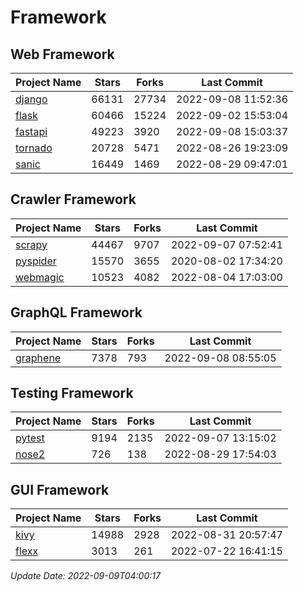 # Framework

## Web Framework
| Project Name | Stars | Forks | Last Commit |
| ------------ | ----- | ----- | ----------- |
| [django](https://github.com/django/django) | 66131 | 27734 | 2022-09-08 11:52:36 |
| [flask](https://github.com/pallets/flask) | 60466 | 15224 | 2022-09-02 15:53:04 |
| [fastapi](https://github.com/tiangolo/fastapi) | 49223 | 3920 | 2022-09-08 15:03:37 |
| [tornado](https://github.com/tornadoweb/tornado) | 20728 | 5471 | 2022-08-26 19:23:09 |
| [sanic](https://github.com/sanic-org/sanic) | 16449 | 1469 | 2022-08-29 09:47:01 |

## Crawler Framework
| Project Name | Stars | Forks | Last Commit |
| ------------ | ----- | ----- | ----------- |
| [scrapy](https://github.com/scrapy/scrapy) | 44467 | 9707 | 2022-09-07 07:52:41 |
| [pyspider](https://github.com/binux/pyspider) | 15570 | 3655 | 2020-08-02 17:34:20 |
| [webmagic](https://github.com/code4craft/webmagic) | 10523 | 4082 | 2022-08-04 17:03:00 |

## GraphQL Framework
| Project Name | Stars | Forks | Last Commit |
| ------------ | ----- | ----- | ----------- |
| [graphene](https://github.com/graphql-python/graphene) | 7378 | 793 | 2022-09-08 08:55:05 |

## Testing Framework
| Project Name | Stars | Forks | Last Commit |
| ------------ | ----- | ----- | ----------- |
| [pytest](https://github.com/pytest-dev/pytest) | 9194 | 2135 | 2022-09-07 13:15:02 |
| [nose2](https://github.com/nose-devs/nose2) | 726 | 138 | 2022-08-29 17:54:03 |

## GUI Framework
| Project Name | Stars | Forks | Last Commit |
| ------------ | ----- | ----- | ----------- |
| [kivy](https://github.com/kivy/kivy) | 14988 | 2928 | 2022-08-31 20:57:47 |
| [flexx](https://github.com/flexxui/flexx) | 3013 | 261 | 2022-07-22 16:41:15 |

*Update Date: 2022-09-09T04:00:17*